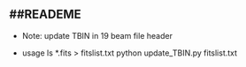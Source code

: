 ##READEME
------
 - Note:
update TBIN in 19 beam file header

 - usage
ls *.fits > fitslist.txt
python update_TBIN.py fitslist.txt

